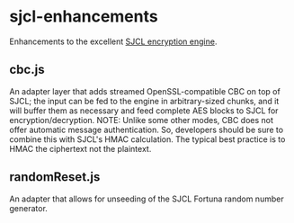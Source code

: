 sjcl-enhancements
=============
Enhancements to the excellent [SJCL encryption engine](https://github.com/bitwiseshiftleft/sjcl).

cbc.js
------
An adapter layer that adds streamed OpenSSL-compatible CBC on top of SJCL; the input can be fed to the engine in arbitrary-sized chunks, and it will buffer them as necessary and feed complete AES blocks to SJCL for encryption/decryption. NOTE: Unlike some other modes, CBC does not offer automatic message authentication. So, developers should be sure to combine this with SJCL's HMAC calculation. The typical best practice is to HMAC the ciphertext not the plaintext.

randomReset.js
--------------
An adapter that allows for unseeding of the SJCL Fortuna random number generator.